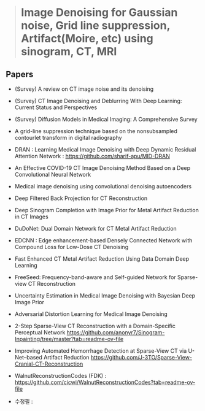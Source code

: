 > # Image Denoising for Gaussian noise, Grid line suppression, Artifact(Moire, etc) using sinogram, CT, MRI

## Papers
- (Survey) A review on CT image noise and its denoising
- (Survey) CT Image Denoising and Deblurring With Deep Learning: Current Status and Perspectives
- (Survey) Diffusion Models in Medical Imaging: A Comprehensive Survey
- A grid-line suppression technique based on the nonsubsampled contourlet transform in digital radiography
- DRAN : Learning Medical Image Denoising with Deep Dynamic Residual Attention Network : https://github.com/sharif-apu/MID-DRAN
- An Effective COVID-19 CT Image Denoising Method Based on a Deep Convolutional Neural Network
- Medical image denoising using convolutional denoising autoencoders
- Deep Filtered Back Projection for CT Reconstruction
- Deep Sinogram Completion with Image Prior for Metal Artifact Reduction in CT Images
- DuDoNet: Dual Domain Network for CT Metal Artifact Reduction
- EDCNN : Edge enhancement-based Densely Connected Network with Compound Loss for Low-Dose CT Denoising
- Fast Enhanced CT Metal Artifact Reduction Using Data Domain Deep Learning
- FreeSeed: Frequency-band-aware and Self-guided Network for Sparse-view CT Reconstruction
- Uncertainty Estimation in Medical Image Denoising with Bayesian Deep Image Prior
- Adversarial Distortion Learning for Medical Image Denoising
- 2-Step Sparse-View CT Reconstruction with a Domain-Specific Perceptual Network https://github.com/anonyr7/Sinogram-Inpainting/tree/master?tab=readme-ov-file
- Improving Automated Hemorrhage Detection at Sparse-View CT via U-Net–based Artifact Reduction https://github.com/J-3TO/Sparse-View-Cranial-CT-Reconstruction
- WalnutReconstructionCodes (FDK) : https://github.com/cicwi/WalnutReconstructionCodes?tab=readme-ov-file

- 수정필 :
